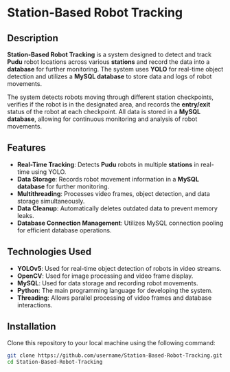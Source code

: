 # Station-Based Robot Tracking

## Description
**Station-Based Robot Tracking** is a system designed to detect and track **Pudu** robot locations across various **stations** and record the data into a **database** for further monitoring. The system uses **YOLO** for real-time object detection and utilizes a **MySQL database** to store data and logs of robot movements.

The system detects robots moving through different station checkpoints, verifies if the robot is in the designated area, and records the **entry/exit** status of the robot at each checkpoint. All data is stored in a **MySQL database**, allowing for continuous monitoring and analysis of robot movements.

## Features
- **Real-Time Tracking**: Detects **Pudu** robots in multiple **stations** in real-time using YOLO.
- **Data Storage**: Records robot movement information in a **MySQL database** for further monitoring.
- **Multithreading**: Processes video frames, object detection, and data storage simultaneously.
- **Data Cleanup**: Automatically deletes outdated data to prevent memory leaks.
- **Database Connection Management**: Utilizes MySQL connection pooling for efficient database operations.

## Technologies Used
- **YOLOv5**: Used for real-time object detection of robots in video streams.
- **OpenCV**: Used for image processing and video frame display.
- **MySQL**: Used for data storage and recording robot movements.
- **Python**: The main programming language for developing the system.
- **Threading**: Allows parallel processing of video frames and database interactions.

## Installation
Clone this repository to your local machine using the following command:
```bash
git clone https://github.com/username/Station-Based-Robot-Tracking.git
cd Station-Based-Robot-Tracking
```
